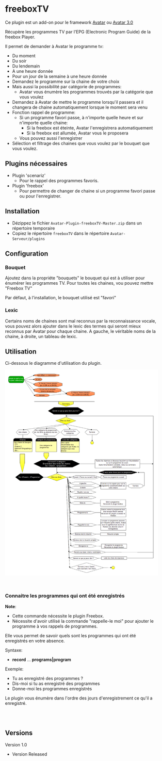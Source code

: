 # freeboxTV

Ce plugin est un add-on pour le framework [Avatar](https://github.com/Spikharpax/Avatar-Serveur) ou [Avatar 3.0](https://github.com/Spikharpax/Avatar-Serveur-3.0)

Récupère les programmes TV par l'EPG (Electronic Program Guide) de la freebox Player.

Il permet de demander à Avatar le programme tv:
- Du moment
- Du soir
- Du lendemain
- A une heure donnée
- Pour un jour de la semaine à une heure donnée
- Demandez le programme sur la chaine de votre choix
- Mais aussi la possibilité par catégorie de programmes:
	- Avatar vous énumère les programmes trouvés par la catégorie que vous voulez
- Demandez à Avatar de mettre le programme lorsqu'il passera et il changera de chaine automatiquement lorsque le moment sera venu
- Fonction rappel de programme:
	- Si un programme favori passe, à n'importe quelle heure et sur n'importe quelle chaine:
		- Si la freebox est éteinte, Avatar l'enregistrera automatiquement
		- Si la freebox est allumée, Avatar vous le proposera
	- Vous pouvez aussi l'enregistrer
- Sélection et filtrage des chaines que vous voulez par le bouquet que vous voulez.


## Plugins nécessaires
- Plugin 'scenariz'
	- Pour le rappel des programmes favoris.
- Plugin 'freebox'
	- Pour permettre de changer de chaine si un programme favori passe ou pour l'enregistrer.
	
	
## Installation
- Dézippez le fichier `Avatar-Plugin-freeboxTV-Master.zip` dans un répertoire temporaire
- Copiez le répertoire `freeboxTV` dans le répertoire `Avatar-Serveur/plugins`


## Configuration

### Bouquet

Ajoutez dans la propriéte "bouquets" le bouquet qui est à utiliser pour énumérer les programmes TV.
Pour toutes les chaines, vou pouvez mettre "Freebox TV"

Par défaut, à l'installation, le bouquet utilisé est "favori"

### Lexic

Certains noms de chaines sont mal reconnus par la reconnaissance vocale, vous pouvez alors ajouter dans le lexic des termes qui seront mieux reconnus par Avatar pour chaque chaine.
A gauche, le véritable noms de la chaine, à droite, un tableau de lexic.


## Utilisation

Ci-dessous le diagramme d'utilisation du plugin.

![GitHub Logo](logo/freeboxTV.png)


<BR>

### Connaitre les programmes qui ont été enregistrés
**Note**:
- Cette commande nécessite le plugin Freebox.
- Nécessite d'avoir utilisé la commande "rappelle-le moi" pour ajouter le programme à vos rappels de programmes.

Elle vous permet de savoir quels sont les programmes qui ont été enregistrés en votre absence.

Syntaxe:
- **record** ... **programs|program**

Exemple:
- Tu as enregistré des programmes ?
- Dis-moi si tu as enregistré des programmes
- Donne-moi les programmes enregistrés

Le plugin vous énumère dans l'ordre des jours d'enregistrement ce qu'il a enregistré.


<BR><BR>
 

## Versions
Version 1.0 
- Version Released






